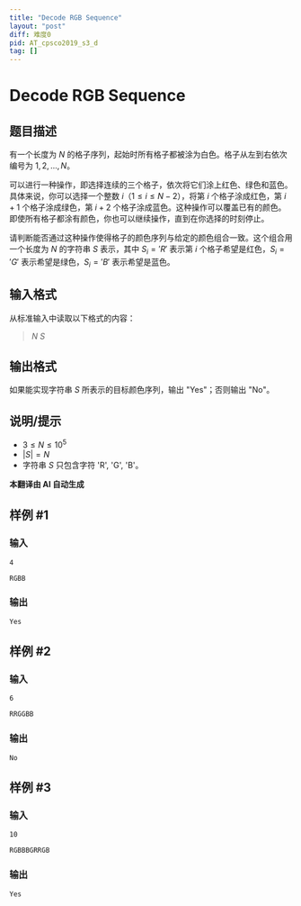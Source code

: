 ```yaml
---
title: "Decode RGB Sequence"
layout: "post"
diff: 难度0
pid: AT_cpsco2019_s3_d
tag: []
---
```


# Decode RGB Sequence

## 题目描述

有一个长度为 $N$ 的格子序列，起始时所有格子都被涂为白色。格子从左到右依次编号为 $1, 2, \ldots, N$。

可以进行一种操作，即选择连续的三个格子，依次将它们涂上红色、绿色和蓝色。具体来说，你可以选择一个整数 $i$（$1 \leq i \leq N-2$），将第 $i$ 个格子涂成红色，第 $i+1$ 个格子涂成绿色，第 $i+2$ 个格子涂成蓝色。这种操作可以覆盖已有的颜色。即使所有格子都涂有颜色，你也可以继续操作，直到在你选择的时刻停止。

请判断能否通过这种操作使得格子的颜色序列与给定的颜色组合一致。这个组合用一个长度为 $N$ 的字符串 $S$ 表示，其中 $S_i = 'R'$ 表示第 $i$ 个格子希望是红色，$S_i = 'G'$ 表示希望是绿色，$S_i = 'B'$ 表示希望是蓝色。

## 输入格式

从标准输入中读取以下格式的内容：

> $N$ $S$

## 输出格式

如果能实现字符串 $S$ 所表示的目标颜色序列，输出 "Yes"；否则输出 "No"。

## 说明/提示

- $3 \le N \le 10^5$
- $|S| = N$
- 字符串 $S$ 只包含字符 'R', 'G', 'B'。

 **本翻译由 AI 自动生成**

## 样例 #1

### 输入

```
4
RGBB
```

### 输出

```
Yes
```

## 样例 #2

### 输入

```
6
RRGGBB
```

### 输出

```
No
```

## 样例 #3

### 输入

```
10
RGBBBGRRGB
```

### 输出

```
Yes
```

